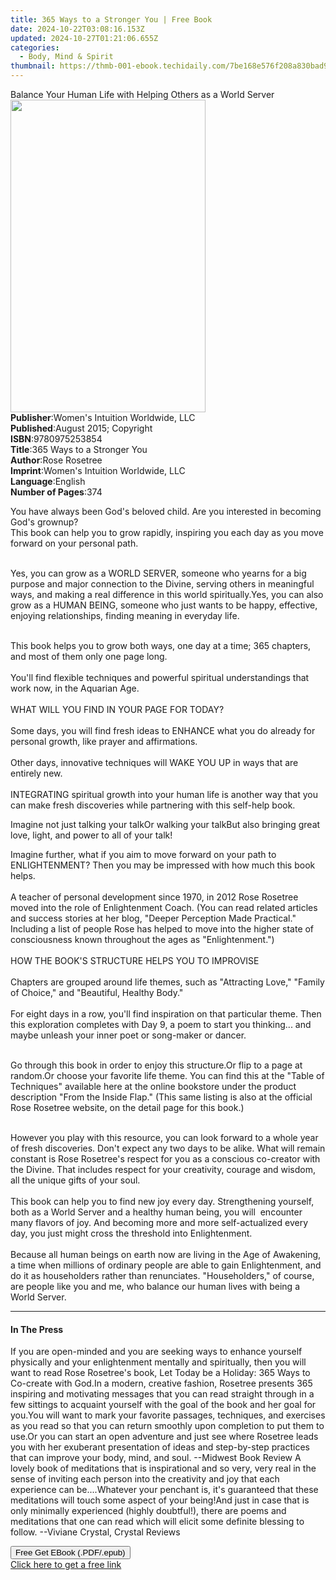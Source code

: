 ```yaml
---
title: 365 Ways to a Stronger You | Free Book
date: 2024-10-22T03:08:16.153Z
updated: 2024-10-27T01:21:06.655Z
categories:
  - Body, Mind & Spirit
thumbnail: https://thmb-001-ebook.techidaily.com/7be168e576f208a830bad9b91bf43505db3ba84ec705235f4e24105deb96a19a.jpg
---
```

<main id="book-container">
  <div class="flex flex-col">
    <div class="book-brief flex-1 py-6 px-4 sm:p-6 md:py-10 md:px-8">
      <!-- brief-->
      <div class="book-brief-main">
        Balance Your Human Life with Helping Others as a World Server
      </div>
    </div>
    <div
      class="book-meta-info flex-1 grid gap-4 col-start-1 col-end-3 row-start-1 sm:mb-6 sm:grid-cols-4 lg:gap-6 lg:col-start-2 lg:row-end-6 lg:row-span-6 lg:mb-0"
    >
      <div
        class="book-meta-info-left place-content-center mt-4 p-4 text-sm leading-6 col-start-2 col-span-2 dark:text-slate-400"
      >
        <img
          class="w-full h-500 object-cover rounded-lg sm:h-255 sm:col-span-2 lg:col-span-full"
          src="https://img-001-ebook.techidaily.com/34ca761262398a15278a63d06fca475231f3369b73bb23f15e5ecd6af7589de4.jpg"
          alt=""
          width="312"
          height="500"
        />
      </div>
      <div
        class="book-meta-info-right mt-2 col-start-1 row-start-2 col-span-3 self-center"
      >
        <!-- meta data  -->
        <div class="flex flex-col px-4 md:px-8">
          <div class="flex-1">
            <strong>Publisher</strong>:<span class="px-2"
              >Women&#39;s Intuition Worldwide, LLC</span
            >
          </div>
          <div class="flex-1">
            <strong>Published</strong>:<span class="px-2"
              >August 2015; Copyright</span
            >
          </div>
          <div class="flex-1">
            <strong>ISBN</strong>:<span class="px-2">9780975253854</span>
          </div>
          <div class="flex-1">
            <strong>Title</strong>:<span class="px-2"
              >365 Ways to a Stronger You</span
            >
          </div>
          <div class="flex-1">
            <strong>Author</strong>:<span class="px-2">Rose Rosetree</span>
          </div>
          <div class="flex-1">
            <strong>Imprint</strong>:<span class="px-2"
              >Women&#39;s Intuition Worldwide, LLC</span
            >
          </div>
          <div class="flex-1">
            <strong>Language</strong>:<span class="px-2">English</span>
          </div>
          <div class="flex-1">
            <strong>Number of Pages</strong>:<span class="px-2">374</span>
          </div>
        </div>
      </div>
    </div>
    <div class="book-description flex-1 py-6 px-4 sm:p-6 md:py-10 md:px-8">
      <div class="book-description-main">
        <div accordion-content="" id="description">
          <p>
            You have always been God's beloved child. Are you interested in
            becoming God's grownup? <br />This book can help you to grow
            rapidly, inspiring you each day as you move forward on your personal
            path.<br />&nbsp;
          </p>
          Yes, you can grow as a WORLD SERVER, someone who yearns for a big
          purpose and major connection to the Divine, serving others in
          meaningful ways, and making a real difference in this world
          spiritually.Yes, you can also grow as a HUMAN BEING, someone who just
          wants to be happy, effective, enjoying relationships, finding meaning
          in everyday life.
          <p>
            &nbsp;<br />This book helps you to grow both ways, one day at a
            time; 365 chapters, and most of them only one page long.<br />&nbsp;<br />You'll
            find flexible techniques and powerful spiritual understandings that
            work now, in the Aquarian Age.<br />&nbsp;<br />WHAT WILL YOU FIND
            IN YOUR PAGE FOR TODAY?<br />&nbsp;<br />Some days, you will find
            fresh ideas to ENHANCE what you do already for personal growth, like
            prayer and affirmations.<br />&nbsp;<br />Other days, innovative
            techniques will WAKE YOU UP in ways that are entirely new.<br />&nbsp;<br />INTEGRATING
            spiritual growth into your human life is another way that you can
            make fresh discoveries while partnering with this self-help book.
          </p>
          Imagine not just talking your talkOr walking your talkBut also
          bringing great love, light, and power to all of your talk!
          <p>
            Imagine further, what if you aim to move forward on your path to
            ENLIGHTENMENT? Then you may be impressed with how much this book
            helps.<br />&nbsp;<br />A teacher of personal development since
            1970, in 2012 Rose Rosetree moved into the role of Enlightenment
            Coach. (You can read related articles and success stories at her
            blog, "Deeper Perception Made Practical." Including a list of people
            Rose has helped to move into the higher state of consciousness known
            throughout the ages as "Enlightenment.")<br />&nbsp;<br />HOW THE
            BOOK'S STRUCTURE HELPS YOU TO IMPROVISE<br />&nbsp;<br />Chapters
            are grouped around life themes, such as "Attracting Love," "Family
            of Choice," and "Beautiful, Healthy Body."<br />&nbsp;<br />For
            eight days in a row, you'll find inspiration on that particular
            theme. Then this exploration completes with Day 9, a poem to start
            you thinking... and maybe unleash your inner poet or song-maker or
            dancer.<br />&nbsp;
          </p>
          Go through this book in order to enjoy this structure.Or flip to a
          page at random.Or choose your favorite life theme. You can find this
          at the "Table of Techniques" available here at the online bookstore
          under the product description "From the Inside Flap." (This same
          listing is also at the official Rose Rosetree website, on the detail
          page for this book.)
          <p>
            &nbsp;<br />However you play with this resource, you can look
            forward to a whole year of fresh discoveries. Don't expect any two
            days to be alike. What will remain constant is Rose Rosetree's
            respect for you as a conscious co-creator with the Divine. That
            includes respect for your creativity, courage and wisdom, all the
            unique gifts of your soul.<br />&nbsp;<br />This book can help you
            to find new joy every day. Strengthening yourself, both as a World
            Server and a healthy human being, you will&nbsp; encounter many
            flavors of joy. And becoming more and more self-actualized every
            day, you just might cross the threshold into Enlightenment.<br />&nbsp;<br />Because
            all human beings on earth now are living in the Age of Awakening, a
            time when millions of ordinary people are able to gain
            Enlightenment, and do it as householders rather than renunciates.
            "Householders," of course, are people like you and me, who balance
            our human lives with being a World Server.
          </p>
        </div>
        <div class="accordion-fader"></div>
      </div>
    </div>
    <div class="book-excerpts flex-1 py-6 px-4 sm:p-6 md:py-10 md:px-8">
      <!-- excerpts-->
      <div class="book-excerpts-main">
        <hr />
        <h4 class="placeholder placeholder-heading">
          <span>In The Press</span>
        </h4>
        <p>
          If you are open-minded and you are seeking ways to enhance yourself
          physically and your enlightenment mentally and spiritually, then you
          will want to read Rose Rosetree's book, Let Today be a Holiday: 365
          Ways to Co-create with God.In a modern, creative fashion, Rosetree
          presents 365 inspiring and motivating messages that you can read
          straight through in a few sittings to acquaint yourself with the goal
          of the book and her goal for you.You will want to mark your favorite
          passages, techniques, and exercises as you read so that you can return
          smoothly upon completion to put them to use.Or you can start an open
          adventure and just see where Rosetree leads you with her exuberant
          presentation of ideas and step-by-step practices that can improve your
          body, mind, and soul. --Midwest Book Review A lovely book of
          meditations that is inspirational and so very, very real in the sense
          of inviting each person into the creativity and joy that each
          experience can be....Whatever your penchant is, it's guaranteed that
          these meditations will touch some aspect of your being!And just in
          case that is only minimally experienced (highly doubtful!), there are
          poems and meditations that one can read which will elicit some
          definite blessing to follow. --Viviane Crystal, Crystal Reviews
        </p>
      </div>
    </div>
    <div
      class="book-about-author flex-1 py-6 px-4 sm:p-6 md:py-10 md:px-8"
    ></div>
    <div class="book-free-get flex-1 py-6 px-4 sm:p-6 md:py-10 md:px-8">
      <button
        id="btn-free-get"
        class="bg-blue-500 hover:bg-blue-700 text-white font-bold py-2 px-4 rounded"
      >
        Free Get EBook (.PDF/.epub)
      </button>
      <div id="countdown-display" class="px-2 text-lg mt-2"></div>
      <a
        id="free-link"
        class="hidden bg-blue-500 hover:bg-blue-700 text-white font-bold py-2 px-4 rounded"
        href="https://www.ebooks.com/en-us/book/209840789/365-ways-to-a-stronger-you/rose-rosetree/"
        target="_blank"
        >Click here to get a free link</a
      >
    </div>
    <script>
      let countdownTime = 0;
      let countdownInterval = null;
      document
        .getElementById('btn-free-get')
        .addEventListener('click', startCountdown);
      function startCountdown() {
        countdownTime = new Date().getTime() + 60000 * 3;
        countdownInterval = setInterval(updateCountdown, 1000);
        document.getElementById('btn-free-get').disabled = true;
        document
          .getElementById('btn-free-get')
          .classList.add('bg-gray-500', 'cursor-not-allowed');
      }
      function updateCountdown() {
        let currentTime = new Date().getTime();
        let timeLeft = countdownTime - currentTime;
        let secondsLeft = Math.floor(timeLeft / 1000);
        document.getElementById('countdown-display').innerHTML =
          `Remaining time: ${secondsLeft} seconds.`;
        if (secondsLeft <= 0) {
          clearInterval(countdownInterval);
          document.getElementById('btn-free-get').classList.add('hidden');
          document.getElementById('free-link').classList.remove('hidden');
          document.getElementById('countdown-display').innerHTML = '';
        }
      }
    </script>
  </div>
</main>

<ins class="adsbygoogle"
      style="display:block"
      data-ad-client="ca-pub-7571918770474297"
      data-ad-slot="8358498916"
      data-ad-format="auto"
      data-full-width-responsive="true"></ins>
    